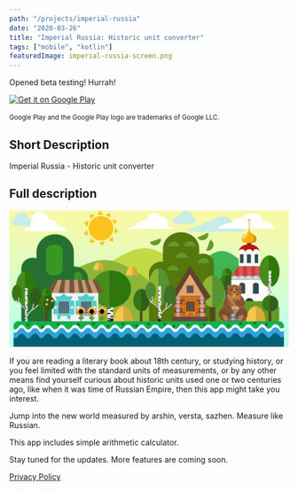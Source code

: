 ```yaml
---
path: "/projects/imperial-russia"
date: "2020-03-26"
title: "Imperial Russia: Historic unit converter"
tags: ["mobile", "kotlin"]
featuredImage: imperial-russia-screen.png
---
```


Opened beta testing! Hurrah!

<a href='https://play.google.com/store/apps/details?id=io.github.mikolasan.imperialrussia&pcampaignid=pcampaignidMKT-Other-global-all-co-prtnr-py-PartBadge-Mar2515-1'>
<img alt='Get it on Google Play' width='300px' src='https://play.google.com/intl/en_us/badges/static/images/badges/en_badge_web_generic.png'/>
</a>

<small>Google Play and the Google Play logo are trademarks of Google LLC.</small>

## Short Description

Imperial Russia - Historic unit converter

## Full description

![Russian landscape](./imperial-russia-feature.png)

If you are reading a literary book about 18th century, or studying history, or you feel limited with the standard units of measurements, or by any other means find yourself curious about historic units used one or two centuries ago, like when it was time of Russian Empire, then this app might take you interest.

Jump into the new world measured by arshin, versta, sazhen. Measure like Russian.

This app includes simple arithmetic calculator. 

Stay tuned for the updates. More features are coming soon.

[Privacy Policy](/projects/imperial-russia/privacy-policy)